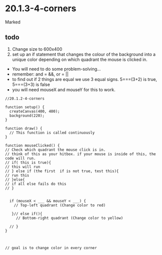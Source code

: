 # 20.1.3-4-corners
Marked

## todo
1. Change size to 600x400
2. set up an if statement that changes the colour of the background into a unique color depending on which quadrant the mouse is clicked in.
  - You will need to do some problem-solving...
  - remember: and = &&,  or = ||
  - to find out if 2 things are equal we use 3 equal signs.  5===(3+2) is true,  5===(3+3) is false
  - you will need mouseX and mouseY for this to work. 

```
//20.1.2-4-corners

function setup() {
  createCanvas(400, 400);
  background(220);
}

function draw() {
  // This function is called continuously
}

function mouseClicked() {
// Check which quadrant the mouse click is in.
// think of this as your hitbox. if your mouse is inside of this, the code will run.
// if( this is true){
// this will run
// } else if (the first  if is not true, test this){
// run this
// }else{
// if all else fails do this
// }


  if (mouseX < ___ && mouseY < ___) {
    // Top-left quadrant (Change color to red)
    
   }// else if(){
     // Bottom-right quadrant (Change color to yellow)
  
  // }
}



// goal is to change color in every corner 

```
